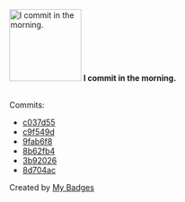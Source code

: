 <img src="https://my-badges.github.io/my-badges/morning-commits.png" alt="I commit in the morning." title="I commit in the morning." width="128">
<strong>I commit in the morning.</strong>
<br><br>

Commits:

- <a href="https://github.com/qoomon/git-conventional-commits/commit/c037d5542d2117f358676dfee25d8657e66090d6">c037d55</a>
- <a href="https://github.com/qoomon/sandbox/commit/c9f549dd53c685f0a5ee01e18150ebd0fc9ed7b6">c9f549d</a>
- <a href="https://github.com/qoomon/sandbox/commit/9fab6f8e566cc621e0796b6d586b41bd00762e2f">9fab6f8</a>
- <a href="https://github.com/qoomon/sandbox/commit/8b62fb44d355df589f99e2e54e5d540e3fda1410">8b62fb4</a>
- <a href="https://github.com/qoomon/sandbox/commit/3b9202634fe51abc4faef307ccc341e55e197523">3b92026</a>
- <a href="https://github.com/qoomon/website/commit/8d704ac9822270f2479c18abeb436d88e497adb3">8d704ac</a>


Created by <a href="https://github.com/my-badges/my-badges">My Badges</a>